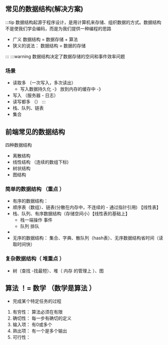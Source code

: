 ## 常见的数据结构(解决方案)
:::tip
数据结构起源于程序设计，是用计算机来存储、组织数据的方式。数据结构不是使我们学会编码，而是为我们提供一种编程的思路
- 广义 数据结构 = 数据存储 + 算法
- 狭义的说法： 数据结构 = 数据的存储

:::
:::warning 
数据结构决定了数据存储的空间和事件效率问题

### 场景
- 读取多  （一次写入，多次读出）
    - 写入数据持久化 -》 放到内存的缓存中 -》 
- 写入    （服务器 - 日志）
- 读写都多 （）
:::
- 栈、队列、链表
- 集合

## 前端常见的数据结构
四种数据结构
- 离散结构
- 线性结构 （连续的数组下标) 
- 树状结构 
- 图结构

### 简单的数据结构 （重点 ）
- 有序的数据结构：
- 顺序表（数组）、链表(分散在内存中，不连续的 - 通过指针引用) 【线性表】  
- 栈、队列、有序数据结构（存储空间小）【线性表的基础上】
    - 栈一端操作 事件
    - 队列 排队
- 
- 无序的数据结构： 集合、字典、散队列（hash表）、无序数据结构省时间（读取时间快）

### 复杂数据结构（ 堆重点 ）
- 树（查找 -找最短）、堆（ 内存 的管理上 ）、图

## 算法 ！= 数学 （数学是算法 ） 
- 完成某个特定任务的过程
1. 有穷性： 算法必须在有限
2. 确切性： 每一步有确切的定义
3. 输入项： 有0或多个
4. 熟出项： 有一个是多个输出
5. 可行性：    